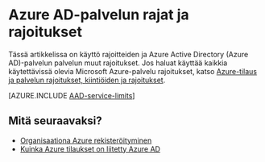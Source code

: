 <properties
    pageTitle="Azure Active Directory-palvelun rajat ja rajoitukset"
    description="Käytön rajoitusten ja Azure Active Directory-palvelun palvelun muut rajoitukset."
    services="active-directory"
    documentationCenter=""
    authors="curtand"
    manager="femila"
    editor=""/>

<tags
    ms.service="active-directory"
    ms.devlang="na"
    ms.topic="article"
    ms.tgt_pltfrm="na"
    ms.workload="identity"
    ms.date="08/23/2016"
    ms.author="curtand"/>

# <a name="azure-ad-service-limits-and-restrictions"></a>Azure AD-palvelun rajat ja rajoitukset

Tässä artikkelissa on käyttö rajoitteiden ja Azure Active Directory (Azure AD)-palvelun palvelun muut rajoitukset. Jos haluat käyttää kaikkia käytettävissä olevia Microsoft Azure-palvelu rajoitukset, katso [Azure-tilaus ja palvelun rajoitukset, kiintiöiden ja rajoitukset](../azure-subscription-service-limits.md).

[AZURE.INCLUDE [AAD-service-limits](../../includes/active-directory-service-limits-include.md)]

## <a name="whats-next"></a>Mitä seuraavaksi?
- [Organisaationa Azure rekisteröityminen](sign-up-organization.md)
- [Kuinka Azure tilaukset on liitetty Azure AD](active-directory-how-subscriptions-associated-directory.md)
